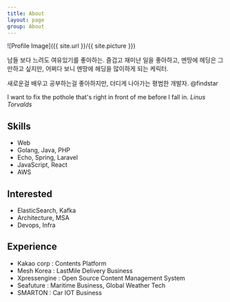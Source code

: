 ```yaml
---
title: About
layout: page
group: About
---
```

![Profile Image]({{ site.url }}/{{ site.picture }})

<p>남들 보다 느려도 여유있기를 좋아하는. 즐겁고 재미난 일을 좋아하고, 멘땅에 헤딩은 그만하고 싶지만, 어쩌다 보니 멘땅에 헤딩을 많이하게 되는 케릭터.</p>

<p>새로운걸 배우고 공부하는걸 좋아하지만, 더디게 나아가는 평범한 개발자. @findstar</p>

<p>I want to fix the pothole that's right in front of me before I fall in. <cite>Linus Torvalds</cite></p>

<h2>Skills</h2>

<ul class="skill-list">
	<li>Web</li>
	<li>Golang, Java, PHP</li>
	<li>Echo, Spring, Laravel</li>
	<li>JavaScript, React</li>
	<li>AWS</li>
</ul>

<h2>Interested</h2>

<ul>
    <li>ElasticSearch, Kafka</li>
    <li>Architecture, MSA</li>
    <li>Devops, Infra</li>
</ul>

<h2>Experience</h2>

<ul>
	<li>Kakao corp : Contents Platform</li>
	<li>Mesh Korea : LastMile Delivery Business</li>
	<li>Xpressengine : Open Source Content Management System</li>
	<li>Seafuture : Maritime Business, Global Weather Tech</li>
	<li>SMARTON : Car IOT Business</li>
</ul>
